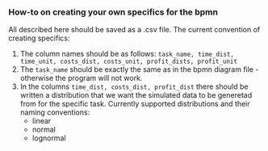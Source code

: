 ### How-to on creating your own specifics for the bpmn

All described here should be saved as a .csv file. The current convention of creating specifics:
1. The column names should be as follows: `task_name, time_dist, time_unit, costs_dist, costs_unit, profit_dists, profit_unit`
2. The `task_name` should be exactly the same as in the bpmn diagram file - otherwise the program will not work.
3. In the columns `time_dist, costs_dist, profit_dist` there should be written a distribution that we want the simulated data to be generetad from for the specific task. Currently supported distributions and their naming conventions:
    - linear
    - normal
    - lognormal   
